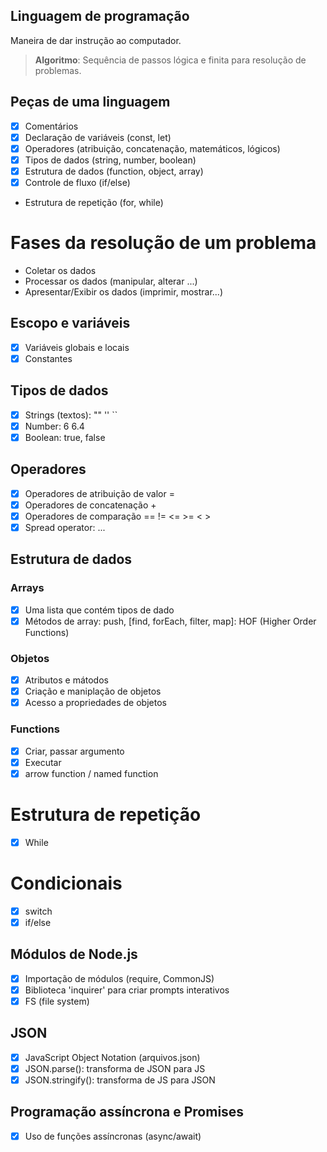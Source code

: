 ## Linguagem de programação

Maneira de dar instrução ao computador.

>  **Algoritmo**: Sequência de passos lógica e finita para resolução de problemas.

## Peças de uma linguagem

- [x] Comentários
- [x] Declaração de variáveis (const, let)
- [x] Operadores (atribuição, concatenação, matemáticos, lógicos)
- [x] Tipos de dados (string, number, boolean)
- [x] Estrutura de dados (function, object, array)
- [x] Controle de fluxo (if/else)
- Estrutura de repetição (for, while)

# Fases da resolução de um problema

- Coletar os dados
- Processar os dados (manipular, alterar ...)
- Apresentar/Exibir os dados (imprimir, mostrar...)

## Escopo e variáveis

- [x] Variáveis globais e locais
- [x] Constantes

## Tipos de dados

- [x] Strings (textos): "" '' ``
- [x] Number: 6 6.4
- [x] Boolean: true, false

## Operadores

- [x] Operadores de atribuição de valor =
- [x] Operadores de concatenação +
- [x] Operadores de comparação == != <= >= < >
- [x] Spread operator: ...

## Estrutura de dados

### Arrays

- [x] Uma lista que contém tipos de dado
- [x] Métodos de array: push, [find, forEach, filter, map]: HOF (Higher Order Functions)

### Objetos

- [x] Atributos e mátodos
- [x] Criação e maniplação de objetos
- [x] Acesso a propriedades de objetos

### Functions

- [x] Criar, passar argumento
- [x] Executar
- [x] arrow function / named function

# Estrutura de repetição

- [x] While

# Condicionais

- [x] switch
- [x] if/else

## Módulos de Node.js

- [x] Importação de módulos (require, CommonJS)
- [x] Biblioteca 'inquirer' para criar prompts interativos
- [x] FS (file system)

## JSON

- [x] JavaScript Object Notation (arquivos.json)
- [x] JSON.parse(): transforma de JSON para JS
- [x] JSON.stringify(): transforma de JS para JSON

## Programação assíncrona e Promises

- [x] Uso de funções assíncronas (async/await)